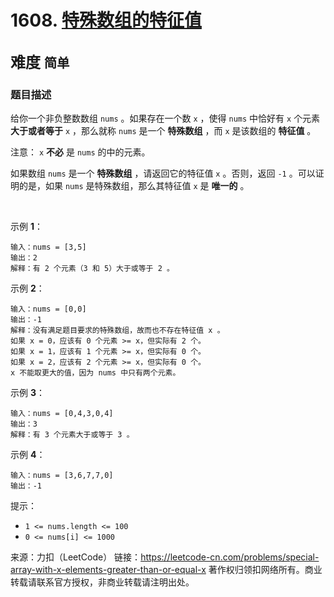 # 1608. [特殊数组的特征值](https://leetcode-cn.com/problems/special-array-with-x-elements-greater-than-or-equal-x/)  
<font size=5> 难度 `简单` </font>
---

### 题目描述

给你一个非负整数数组 `nums` 。如果存在一个数 `x` ，使得 `nums` 中恰好有 `x` 个元素 **大于或者等于** `x` ，那么就称 `nums` 是一个 **特殊数组** ，而 `x` 是该数组的 **特征值** 。

注意： `x` **不必** 是 `nums` 的中的元素。

如果数组 `nums` 是一个 **特殊数组** ，请返回它的特征值 `x` 。否则，返回 `-1` 。可以证明的是，如果 `nums` 是特殊数组，那么其特征值 `x` 是 **唯一的** 。

 

示例 **1**：
```
输入：nums = [3,5]
输出：2
解释：有 2 个元素（3 和 5）大于或等于 2 。
```
示例 **2**：
```
输入：nums = [0,0]
输出：-1
解释：没有满足题目要求的特殊数组，故而也不存在特征值 x 。
如果 x = 0，应该有 0 个元素 >= x，但实际有 2 个。
如果 x = 1，应该有 1 个元素 >= x，但实际有 0 个。
如果 x = 2，应该有 2 个元素 >= x，但实际有 0 个。
x 不能取更大的值，因为 nums 中只有两个元素。
```
示例 **3**：
```
输入：nums = [0,4,3,0,4]
输出：3
解释：有 3 个元素大于或等于 3 。
```
示例 **4**：
```
输入：nums = [3,6,7,7,0]
输出：-1
```

提示：

* `1 <= nums.length <= 100`
* `0 <= nums[i] <= 1000`


来源：力扣（LeetCode）
链接：https://leetcode-cn.com/problems/special-array-with-x-elements-greater-than-or-equal-x
著作权归领扣网络所有。商业转载请联系官方授权，非商业转载请注明出处。
